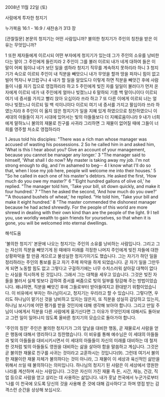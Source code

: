 2008년 11월 22일 (토)

사람에게 투자한 청지기



누가복음 16:1 - 16:9 / 새찬송가 313 장


[관찰질문]
본문의 청지기는 어떤 사람입니까?
불의한 청지기가 주인의 칭찬을 받은 이유는 무엇입니까?

1 또한 제자들에게 이르시되 어떤 부자에게 청지기가 있는데 그가 주인의 소유를 낭비한다는 말이 그 주인에게 들린지라 
2 주인이 그를 불러 이르되 내가 네게 대하여 들은 이 말이 어찌 됨이냐 네가 보던 일을 셈하라 청지기 직무를 계속하지 못하리라 하니 
3 청지기가 속으로 이르되 주인이 내 직분을 빼앗으니 내가 무엇을 할까 땅을 파자니 힘이 없고 빌어 먹자니 부끄럽구나 
4 내가 할 일을 알았도다 이렇게 하면 직분을 빼앗긴 후에 사람들이 나를 자기 집으로 영접하리라 하고 
5 주인에게 빚진 자를 일일이 불러다가 먼저 온 자에게 이르되 네가 내 주인에게 얼마나 빚졌느냐 
6 말하되 기름 백 말이니이다 이르되 여기 네 증서를 가지고 빨리 앉아 오십이라 쓰라 하고 
7 또 다른 이에게 이르되 너는 얼마나 빚졌느냐 이르되 밀 백 석이니이다 이르되 여기 네 증서를 가지고 팔십이라 쓰라 하였는지라 
8 주인이 이 옳지 않은 청지기가 일을 지혜 있게 하였으므로 칭찬하였으니 이 세대의 아들들이 자기 시대에 있어서는 빛의 아들들보다 더 지혜로움이니라 
9 내가 너희에게 말하노니 불의의 재물로 친구를 사귀라 그리하면 그 재물이 없어질 때에 그들이 너희를 영주할 처소로 영접하리라 

1 Jesus told his disciples: "There was a rich man whose manager was accused of wasting his possessions. 
2 So he called him in and asked him, 'What is this I hear about you? Give an account of your management, because you cannot be manager any longer.' 
3 "The manager said to himself, 'What shall I do now? My master is taking away my job. I'm not strong enough to dig, and I'm ashamed to beg-- 
4 I know what I'll do so that, when I lose my job here, people will welcome me into their houses.' 
5 "So he called in each one of his master's debtors. He asked the first, 'How much do you owe my master?' 
6 "'Eight hundred gallons of olive oil,' he replied. "The manager told him, 'Take your bill, sit down quickly, and make it four hundred.' 
7 "Then he asked the second, 'And how much do you owe?' "'A thousand bushels of wheat,' he replied. "He told him, 'Take your bill and make it eight hundred.' 
8 "The master commended the dishonest manager because he had acted shrewdly. For the people of this world are more shrewd in dealing with their own kind than are the people of the light. 
9 I tell you, use worldly wealth to gain friends for yourselves, so that when it is gone, you will be welcomed into eternal dwellings.

해석도움





'불의한 청지기'
 본문에 나오는 청지기는 주인의 소유를 낭비하는 사람입니다. 그리고 그는 자신의 직분을 빼앗기게 된 때에야 미래를 걱정한 나머지 주인에게 빚진 자들에 대한 상황파악을 할 만큼 게으르고 불성실한 청지기이기도 했습니다. 그는 자기가 하던 일을 정리하라는 주인의 통보를 듣고 자기 주제 파악을 하게 되었습니다. 곧 자기 일을 그만두게 되면 노동할 힘도 없고 그렇다고 구걸하기에는 너무 수치스러워 살아갈 대책이 없다는 사실을 직시하게 된 것입니다. 그래서 그는 대책을 세우고 있습니다. 그것은 빚진 자들을 불러서 실제 빚보다 감하여 증서를 써줌으로 빚의 일부를 탕감해 주는 방법이었습니다. 왜냐하면, 직분을 빼앗긴 후에 그들로부터 받아들여지고 환대받기 위함이었습니다. 이 비유에서 부자는 하나님이시고, 청지기는 우리라고 할 수 있습니다. 그렇다면, 우리도 하나님이 맡기신 것을 낭비하고 있지는 않은지, 또 직분을 성실히 감당하고 있는지, 하나님 보시기에 어떤 평가를 받을 것인지에 대해 생각해 보아야 합니다. 그리고 만일 주님이 나에게서 직분을 다른 사람에게 옮기신다면 그 이유가 무엇인지에 대해서도 돌아보고 그런 일이 일어나지 않도록 올바른 청지기의 모습으로 돌아가야 합니다.     

'주인의 칭찬'
 주인은 불의한 청지기가 그의 앞날을 대비한 행동, 곧 재물로서 사람을 얻은 행동에 대해서 영리하다고 칭찬했습니다. 이 비유를 통해 예수님은 이 세대의 아들들과 빛의 아들들을 대비시키시면서 이 세대의 아들들이 자신의 미래를 대비하는 데 철저한 것처럼 빛의 아들들도 영원을 대비하는 삶을 살아야 함을 말씀하고 계십니다. 그것은 곧 불의한 재물로 친구를 사귀는 것이라고 교훈하시는 것입니다(9). 그런데 여기서 불의한 재물이란 재물 자체가 불의하다는 것이 아니라, 그 재물이 이 세상과 육신적인 삶만을 위해서 쓰일 때 불의하다는 의미입니다. 하나님의 청지기 된 사람은 이 세상에서 영원한 나라를 계산하며 사는 사람입니다. 그것은 자신이 가진 재물 즉 돈, 시간, 재능, 건강, 직업 등으로 사람을 얻고 살리는 데 사용하는 삶입니다. 내가 훗날 천국에서 누군가로부터 ‘나를 이 천국에 오도록 당신의 것을 사용해 준 것에 대해 감사하다’고 하며 영접 받는 감격스런 순간을 상상해 보십시오.